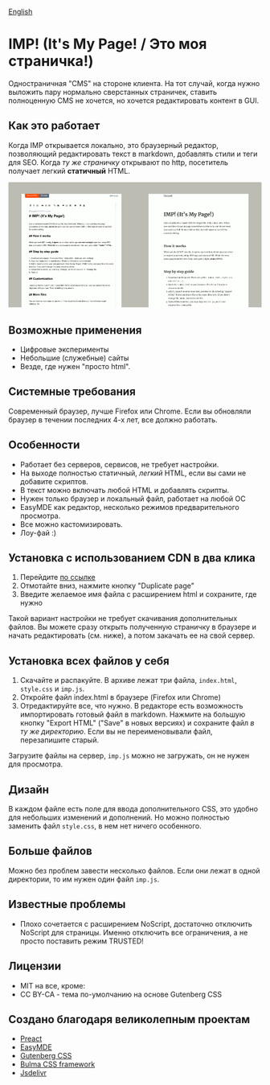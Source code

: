 [English](README.md)
# IMP! (It's My Page! / Это моя страничка!)

Одностраничная "CMS" на стороне клиента. На тот случай, когда нужно выложить пару нормально сверстанных страничек, ставить полноценную CMS не хочется, но хочется редактировать контент в GUI. 

## Как это работает

Когда IMP открывается локально, это браузерный редактор, позволяющий редактировать текст в markdown, добавлять стили и теги для SEO. Когда _ту же страничку_ открывают по http, посетитель получает легкий **статичный** HTML.

![](docs/side-by-side.png)

## Возможные применения

- Цифровые эксперименты
- Небольшие (служебные) сайты
- Везде, где нужен "просто html". 

## Системные требования

Современный браузер, лучше Firefox или Chrome. Если вы обновляли браузер в течении
последних 4-х лет, все должно работать.

## Особенности

- Работает без серверов, сервисов, не требует настройки.
- На выходе полностью статичный, *легкий* HTML, если вы сами не добавите скриптов. 
- В текст можно включать любой HTML и добавлять скрипты.
- Нужен только браузер и локальный файл, работает на любой ОС
- EasyMDE как редактор, несколько режимов предварительного просмотра.
- Все можно кастомизировать.
- Лоу-фай :)

## Установка с использованием CDN в два клика

1. Перейдите [по ссылке](https://girobusan.github.io/imp/impcdn.ru.html#edit)
2. Отмотайте вниз, нажмите кнопку "Duplicate page"
3. Введите желаемое имя файла с расширением html и сохраните, где нужно

Такой вариант настройки не требует скачивания дополнительных файлов. Вы можете сразу открыть полученную страничку в браузере и начать редактировать (см. ниже),
а потом закачать ее на свой сервер.


## Установка всех файлов у себя 

1. Скачайте и распакуйте. В архиве лежат три файла, `index.html`, `style.css` и `imp.js`.
2. Откройте файл index.html в браузере (Firefox или Chrome)
3. Отредактируйте все, что нужно. В редакторе есть возможность импортировать готовый файл в markdown. Нажмите на большую кнопку "Export HTML" ("Save" в новых версиях)  и сохраните файл *в ту же директорию*. Если вы не переименовывали файл, перезапишите старый.

Загрузите файлы на сервер, `imp.js` можно не загружать, он не нужен для просмотра.

## Дизайн

В каждом файле есть поле для ввода дополнительного CSS, это удобно для небольших изменений и дополнений. Но можно полностью заменить файл `style.css`, в нем нет ничего особенного. 

## Больше файлов

Можно без проблем завести несколько файлов. Если они лежат в одной директории, то им нужен один файл `imp.js`.

## Известные проблемы

- Плохо сочетается с расширением NoScript, достаточно отключить NoScript для страницы. Именно отключить все ограничения, а не просто поставить режим TRUSTED!

## Лицензии

- MIT на все, кроме:
- CC BY-CA - тема по-умолчанию на основе Gutenberg CSS

## Создано благодаря великолепным проектам

- [Preact](https://preactjs.com/)
- [EasyMDE](https://github.com/Ionaru/easy-markdown-editor)
- [Gutenberg CSS](https://matejlatin.github.io/Gutenberg)
- [Bulma CSS framework](https://bulma.io/)
- [Jsdelivr](https://www.jsdelivr.com/)
